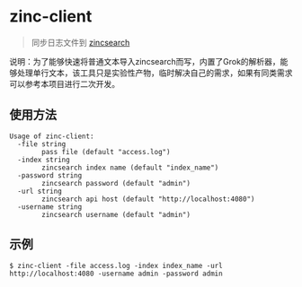 # zinc-client

> 同步日志文件到 [zincsearch](https://github.com/zincsearch/zincsearch)

说明：为了能够快速将普通文本导入zincsearch而写，内置了Grok的解析器，能够处理单行文本，该工具只是实验性产物，临时解决自己的需求，如果有同类需求可以参考本项目进行二次开发。

## 使用方法

```shell
Usage of zinc-client:
  -file string
        pass file (default "access.log")
  -index string
        zincsearch index name (default "index_name")
  -password string
        zincsearch password (default "admin")
  -url string
        zincsearch api host (default "http://localhost:4080")
  -username string
        zincsearch username (default "admin")
```

## 示例

```shell
$ zinc-client -file access.log -index index_name -url http://localhost:4080 -username admin -password admin
```